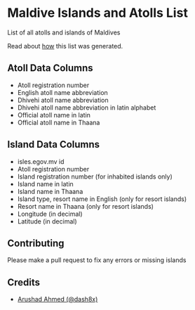 # Maldive Islands and Atolls List
List of all atolls and islands of Maldives

Read about [how](https://arushad.org/list-of-all-the-islands-of-the-maldives/) this list was generated.

## Atoll Data Columns
- Atoll registration number
- English atoll name abbreviation
- Dhivehi atoll name abbreviation
- Dhivehi atoll name abbreviation in latin alphabet
- Official atoll name in latin
- Official atoll name in Thaana


## Island Data Columns
- isles.egov.mv id
- Atoll registration number
- Island registration number (for inhabited islands only)
- Island name in latin
- Island name in Thaana
- Island type, resort name in English (only for resort islands)
- Resort name in Thaana (only for resort islands)
- Longitude (in decimal)
- Latitude (in decimal)

## Contributing
Please make a pull request to fix any errors or missing islands

## Credits

- [Arushad Ahmed (@dash8x)](http://arushad.org) 
